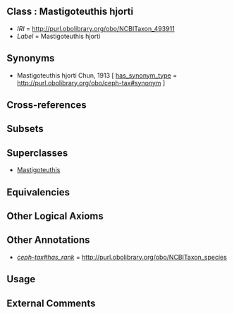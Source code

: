 
## Class : Mastigoteuthis hjorti

 * *IRI* = http://purl.obolibrary.org/obo/NCBITaxon_493911
 * *Label* = Mastigoteuthis hjorti

## Synonyms

 * Mastigoteuthis hjorti Chun, 1913 [ [has_synonym_type](../../pe/oboInOwl#hasSynonymType.md) = http://purl.obolibrary.org/obo/ceph-tax#synonym ]

## Cross-references


## Subsets


## Superclasses

 * [Mastigoteuthis](../../NCBITaxon/30/NCBITaxon_61730.md)

## Equivalencies


## Other Logical Axioms


## Other Annotations

 * *[ceph-tax#has_rank](../../ceph-tax#has/nk/ceph-tax#has_rank.md)* = http://purl.obolibrary.org/obo/NCBITaxon_species

## Usage


## External Comments

